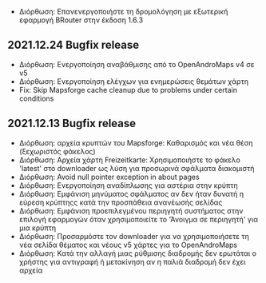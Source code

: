 - Διόρθωση: Επανενεργοποιήστε τη δρομολόγηση με εξωτερική εφαρμογή BRouter στην έκδοση 1.6.3

## 2021.12.24 Bugfix release

- Διόρθωση: Ενεργοποίηση αναβάθμισης από το OpenAndroMaps v4 σε v5
- Διόρθωση: Ενεργοποίηση ελέγχων για ενημερώσεις θεμάτων χάρτη
- Fix: Skip Mapsforge cache cleanup due to problems under certain conditions

## 2021.12.13 Bugfix release

- Διόρθωση: αρχεία κρυπτών του Mapsforge: Καθαρισμός και νέα θέση (ξεχωριστός φάκελος)
- Διόρθωση: Αρχεία χάρτη Freizeitkarte: Χρησιμοποιήστε το φάκελο 'latest' στο downloader ως λύση για προσωρινά σφάλματα διακομιστή
- Διόρθωση: Avoid null pointer exception in about pages
- Διόρθωση: Ενεργοποίηση αναδίπλωσης για αστέρια στην κρύπτη
- Διόρθωση: Εμφάνιση μηνύματος σφάλματος αν δεν ήταν δυνατή η εύρεση κρύπτηςς κατά την προσπάθεια ανανέωσής σελίδας
- Διόρθωση: Εμφάνιση προεπιλεγμένου περιηγητή συστήματος στην επιλογή εφαρμογών όταν χρησιμοποιείτε το 'Άνοιγμα σε περιηγητή' για μια κρύπτη
- Διόρθωση: Προσαρμόστε τον downloader για να χρησιμοποιήσετε τη νέα σελίδα θέματος και νέους v5 χάρτες για το OpenAndroMaps
- Διόρθωση: Κατά την αλλαγή μιας ρύθμισης διαδρομής δεν ερωτάται ο χρήστης για αντιγραφή ή μετακίνηση αν η παλιά διαδρομή δεν έχει αρχεία
